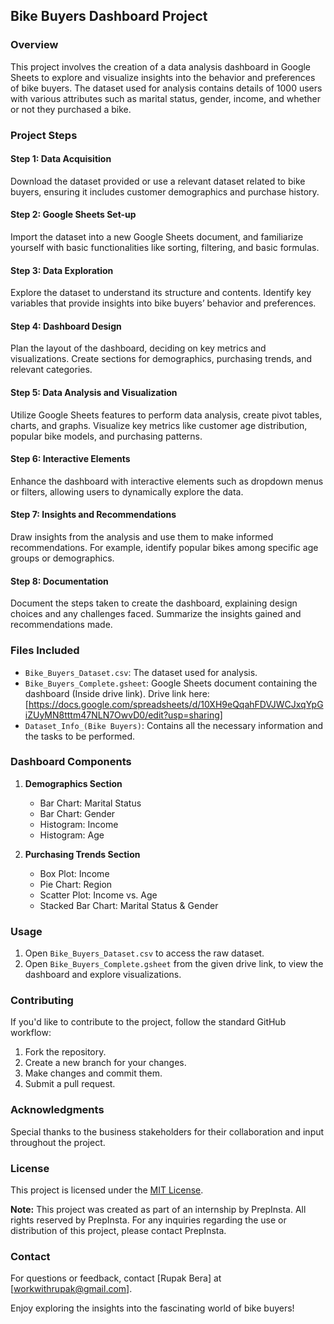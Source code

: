 ## Bike Buyers Dashboard Project

### Overview

This project involves the creation of a data analysis dashboard in Google Sheets to explore and visualize insights into the behavior and preferences of bike buyers. The dataset used for analysis contains details of 1000 users with various attributes such as marital status, gender, income, and whether or not they purchased a bike.

### Project Steps

#### Step 1: Data Acquisition
Download the dataset provided or use a relevant dataset related to bike buyers, ensuring it includes customer demographics and purchase history.

#### Step 2: Google Sheets Set-up
Import the dataset into a new Google Sheets document, and familiarize yourself with basic functionalities like sorting, filtering, and basic formulas.

#### Step 3: Data Exploration
Explore the dataset to understand its structure and contents. Identify key variables that provide insights into bike buyers’ behavior and preferences.

#### Step 4: Dashboard Design
Plan the layout of the dashboard, deciding on key metrics and visualizations. Create sections for demographics, purchasing trends, and relevant categories.

#### Step 5: Data Analysis and Visualization
Utilize Google Sheets features to perform data analysis, create pivot tables, charts, and graphs. Visualize key metrics like customer age distribution, popular bike models, and purchasing patterns.

#### Step 6: Interactive Elements
Enhance the dashboard with interactive elements such as dropdown menus or filters, allowing users to dynamically explore the data.

#### Step 7: Insights and Recommendations
Draw insights from the analysis and use them to make informed recommendations. For example, identify popular bikes among specific age groups or demographics.

#### Step 8: Documentation
Document the steps taken to create the dashboard, explaining design choices and any challenges faced. Summarize the insights gained and recommendations made.

### Files Included

- `Bike_Buyers_Dataset.csv`: The dataset used for analysis.
- `Bike_Buyers_Complete.gsheet`: Google Sheets document containing the dashboard (Inside drive link).
   Drive link here: [https://docs.google.com/spreadsheets/d/10XH9eQqahFDVJWCJxqYpGiZUyMN8tttm47NLN7OwvD0/edit?usp=sharing]
- `Dataset_Info_(Bike Buyers)`: Contains all the necessary information and the tasks to be performed.

### Dashboard Components

1. **Demographics Section**
   - Bar Chart: Marital Status
   - Bar Chart: Gender
   - Histogram: Income
   - Histogram: Age

2. **Purchasing Trends Section**
   - Box Plot: Income
   - Pie Chart: Region
   - Scatter Plot: Income vs. Age
   - Stacked Bar Chart: Marital Status & Gender


### Usage

1. Open `Bike_Buyers_Dataset.csv` to access the raw dataset.
2. Open `Bike_Buyers_Complete.gsheet` from the given drive link, to view the dashboard and explore visualizations.

### Contributing

If you'd like to contribute to the project, follow the standard GitHub workflow:

1. Fork the repository.
2. Create a new branch for your changes.
3. Make changes and commit them.
4. Submit a pull request.

### Acknowledgments

Special thanks to the business stakeholders for their collaboration and input throughout the project.

### License

This project is licensed under the [MIT License](LICENSE).

**Note:** This project was created as part of an internship by PrepInsta. All rights reserved by PrepInsta. For any inquiries regarding the use or distribution of this project, please contact PrepInsta.


### Contact

For questions or feedback, contact [Rupak Bera] at [workwithrupak@gmail.com].

Enjoy exploring the insights into the fascinating world of bike buyers!
